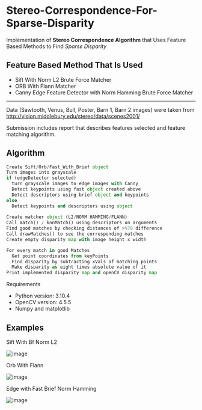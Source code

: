 # Stereo-Correspondence-For-Sparse-Disparity
Implementation of **Stereo Correspondence Algorithm** that Uses Feature Based Methods to Find *Sparse Disparity*

## Feature Based Method That Is Used

 * Sift With Norm L2 Brute Force Matcher
 * ORB With Flann Matcher
 * Canny Edge Feature Detector with Norm Hamming Brute Force Matcher
 -------------------
 
 Data (Sawtooth, Venus, Bull, Poster, Barn 1, Barn 2 images) were taken from http://vision.middlebury.edu/stereo/data/scenes2001/ 
 
 Submission includes report that describes features selected and feature matching algorithm.
 
 ## Algorithm
```python
Create Sift/Orb/Fast_With_Brief object
Turn images into grayscale
if (edgeDetector selected)
  turn grayscale images to edge images with Canny
  Detect keypoints using fast object created above
  Detect descriptors using brief object and keypoints
else
  Detect keypoints and descriptors using object
  
Create matcher object (L2/NORM HAMMING/FLANN)
Call match() / knnMatch() using descriptors on arguments
Find good matches by checking distances of >%70 difference
Call drawMatches() to see the corresponding matches
Create empty disparity map with image height x width

For every match in good Matches
  Get point coordinates from keyPoints
  Find disparity by subtracting xVals of matching points
  Make disparity as eight times absolute value of it
Print implemented disparity map and openCV disparity map
```

Requirements
  * Python version: 3.10.4
  * OpenCV version: 4.5.5
  * Numpy and matplotlib
  
 ## Examples
  Sift With Bf Norm L2
  
  ![image](https://user-images.githubusercontent.com/64928475/175523110-a5871a16-7901-431f-8ed9-0eb0a2ea9e14.png)
  
  Orb With Flann
  
  ![image](https://user-images.githubusercontent.com/64928475/175523299-2b5eca36-e3d4-436d-9dcc-1bc3616a8055.png)
  
  Edge with Fast Brief Norm Hamming
  
  ![image](https://user-images.githubusercontent.com/64928475/175523582-0e419998-002c-49e4-9fb4-6af2ac7a76d7.png)

 
